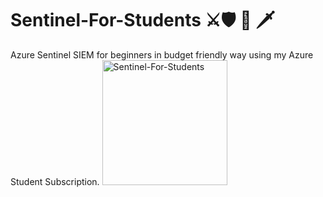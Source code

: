 # Sentinel-For-Students ⚔️🛡️ 🏹 🗡️
 Azure Sentinel SIEM for beginners in budget friendly way using my Azure Student Subscription.
<img width="200" height="200" alt="Sentinel-For-Students" src="https://github.com/user-attachments/assets/a7861af3-c5e1-4a2f-b126-2a585049f40e" />






